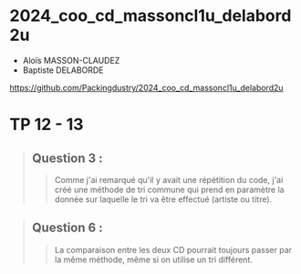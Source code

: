 # 2024_coo_cd_massoncl1u_delabord2u

- Aloïs MASSON-CLAUDEZ
- Baptiste DELABORDE

https://github.com/Packingdustry/2024_coo_cd_massoncl1u_delabord2u

# TP 12 - 13
> ## Question 3 :
> > Comme j'ai remarqué qu'il y avait une répétition du code,
> > j'ai créé une méthode de tri commune qui prend en paramètre la donnée sur laquelle le tri va être effectué (artiste ou titre). 

> ## Question 6 : 
> > La comparaison entre les deux CD pourrait toujours passer par la même méthode, même si on utilise un tri différent. 
